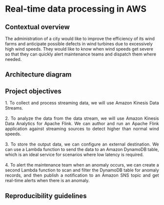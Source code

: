 # Real-time data processing in AWS

## Contextual overview

The administration of a city would like to improve the efficiency of its wind farms and anticipate possible defects in wind turbines due to excessively high wind speeds. They would like to know when wind speeds get severe so that they can quickly alert maintenance teams and dispatch them where needed. 

## Architecture diagram

## Project objectives

<p align="justify">
1. To collect and process streaming data, we will use Amazon Kinesis Data Streams. <br> <br>
2. To analyze the data from the data stream, we will use Amazon Kinesis Data Analytics for Apache Flink. We can author and run an Apache Flink application against streaming sources to detect higher than normal wind speeds. <br> <br>
3. To store the output data, we can configure an external destination. We can use a Lambda function to send the data to an Amazon DynamoDB table, which is an ideal service for scenarios where low latency is required. <br> <br>
4. To alert the maintenance team when an anomaly occurs, we can create a second Lambda function to scan and filter the DynamoDB table for anomaly records, and then publish a notification to an Amazon SNS topic and get real-time alerts when there is an anomaly.
</p>

## Reproducibility guidelines
